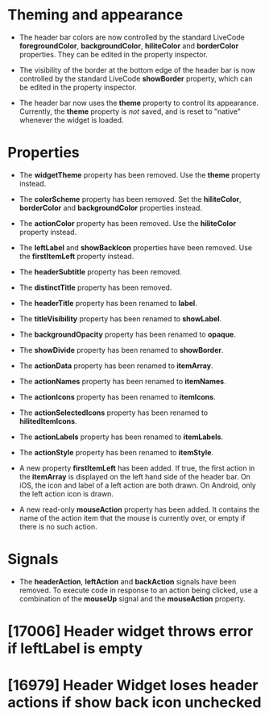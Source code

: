 # Theming and appearance

* The header bar colors are now controlled by the standard LiveCode
  **foregroundColor**, **backgroundColor**, **hiliteColor** and **borderColor**
  properties.  They can be edited in the property inspector.

* The visibility of the border at the bottom edge of the header bar is now
  controlled by the standard LiveCode **showBorder** property, which can be
  edited in the property inspector.

* The header bar now uses the **theme** property to control its appearance.
  Currently, the **theme** property is _not_ saved, and is reset to "native"
  whenever the widget is loaded.

# Properties

* The **widgetTheme** property has been removed.  Use the **theme** property
  instead.

* The **colorScheme** property has been removed.  Set the **hiliteColor**,
  **borderColor** and **backgroundColor** properties instead.

* The **actionColor** property has been removed. Use the **hiliteColor**
  property instead.

* The **leftLabel** and **showBackIcon** properties have been removed.
  Use the **firstItemLeft** property instead.

* The **headerSubtitle** property has been removed.

* The **distinctTitle** property has been removed.

* The **headerTitle** property has been renamed to **label**.

* The **titleVisibility** property has been renamed to **showLabel**.

* The **backgroundOpacity** property has been renamed to **opaque**.

* The **showDivide** property has been renamed to **showBorder**.

* The **actionData** property has been renamed to **itemArray**.

* The **actionNames** property has been renamed to **itemNames**.

* The **actionIcons** property has been renamed to **itemIcons**.

* The **actionSelectedIcons** property has been renamed to **hilitedItemIcons**.

* The **actionLabels** property has been renamed to **itemLabels**.

* The **actionStyle** property has been renamed to **itemStyle**.

* A new property **firstItemLeft** has been added. If true, the first 
  action in the **itemArray** is displayed on the left hand side of the
  header bar. On iOS, the icon and label of a left action are both drawn.
  On Android, only the left action icon is drawn.

* A new read-only **mouseAction** property has been added.  It contains 
  the name of the action item that the mouse is currently over, or empty
  if there is no such action.

# Signals

* The **headerAction**, **leftAction** and **backAction** signals have 
  been removed. To execute code in response to an action being clicked,
  use a combination of the **mouseUp** signal and the **mouseAction** 
  property.

# [17006] Header widget throws error if leftLabel is empty
# [16979] Header Widget loses header actions if show back icon unchecked

